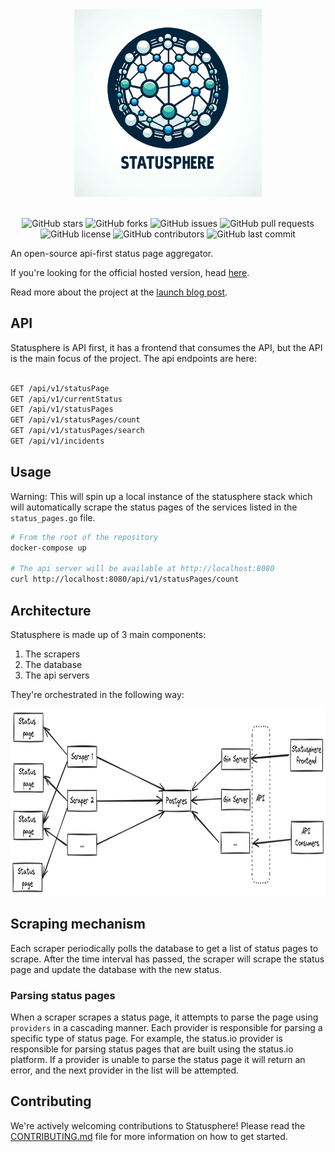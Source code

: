 <div align="center">
<img src="./docs/static/statusphere-white.png" width="300" height="300" alt="Statusphere logo">
</div>
<br/>

<div align="center">

![GitHub stars](https://img.shields.io/github/stars/metoro-io/statusphere?style=social)
![GitHub forks](https://img.shields.io/github/forks/metoro-io/statusphere?style=social)
![GitHub issues](https://img.shields.io/github/issues/metoro-io/statusphere)
![GitHub pull requests](https://img.shields.io/github/issues-pr/metoro-io/statusphere)
![GitHub license](https://img.shields.io/github/license/metoro-io/statusphere)
![GitHub contributors](https://img.shields.io/github/contributors/metoro-io/statusphere)
![GitHub last commit](https://img.shields.io/github/last-commit/metoro-io/statusphere)

</div>

An open-source api-first status page aggregator.

If you're looking for the official hosted version, head [here](https://metoro.io/statusphere).

Read more about the project at the [launch blog post](https://metoro.io/blog/statusphere).

## API

Statusphere is API first, it has a frontend that consumes the API, but the API is the main focus of the project.
The api endpoints are here:

```bash

GET /api/v1/statusPage
GET /api/v1/currentStatus
GET /api/v1/statusPages
GET /api/v1/statusPages/count
GET /api/v1/statusPages/search
GET /api/v1/incidents

```

## Usage

Warning: This will spin up a local instance of the statusphere stack which will automatically scrape the status pages of
the services listed in the `status_pages.go` file.

```bash
# From the root of the repository
docker-compose up

# The api server will be available at http://localhost:8080
curl http://localhost:8080/api/v1/statusPages/count
```

## Architecture

Statusphere is made up of 3 main components:

1. The scrapers
2. The database
3. The api servers

They're orchestrated in the following way:

<div align="center">
<img src="./docs/static/statusphere-architecture-white.png" height="300" alt="Statusphere logo">
</div>


## Scraping mechanism

Each scraper periodically polls the database to get a list of status pages to scrape. 
After the time interval has passed, the scraper will scrape the status page and update the database with the new status.

### Parsing status pages

When a scraper scrapes a status page, it attempts to parse the page using `providers` in a cascading manner.
Each provider is responsible for parsing a specific type of status page. For example, the status.io provider is responsible for parsing status pages that are built using the status.io platform.
If a provider is unable to parse the status page it will return an error, and the next provider in the list will be attempted.


## Contributing

We're actively welcoming contributions to Statusphere! Please read the [CONTRIBUTING.md](CONTRIBUTING.md) file for more information on how to get started.
